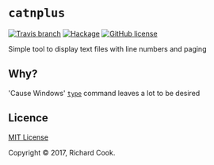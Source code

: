 # `catnplus`

[![Travis branch](https://img.shields.io/travis/rcook/catnplus/master.svg)](https://travis-ci.org/rcook/catnplus)
[![Hackage](https://img.shields.io/hackage/v/catnplus.svg)](http://hackage.haskell.org/package/catnplus)
[![GitHub license](https://img.shields.io/badge/license-MIT-blue.svg)](https://raw.githubusercontent.com/rcook/catnplus/master/LICENSE)

Simple tool to display text files with line numbers and paging

## Why?

'Cause Windows' [`type`][type-ss64] command leaves a lot to be desired

## Licence

[MIT License][licence]

Copyright &copy; 2017, Richard Cook.

[licence]: LICENSE
[type-ss64]: https://ss64.com/nt/type.html
